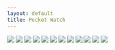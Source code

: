 ```yaml
---
layout: default
title: Pocket Watch
---
```


<img src="\pics\2019-July JL Pocket Watch\IMG_1410.JPG" class="img-responsive" />

<img src="\pics\2019-July JL Pocket Watch\IMG_1411.JPG" class="img-responsive" />

<img src="\pics\2019-July JL Pocket Watch\IMG_1413.JPG" class="img-responsive" />

<img src="\pics\2019-July JL Pocket Watch\IMG_1414.JPG" class="img-responsive" />

<img src="\pics\2019-July JL Pocket Watch\IMG_1415.JPG" class="img-responsive" />

<img src="\pics\2019-July JL Pocket Watch\IMG_1416.JPG" class="img-responsive" />

<img src="\pics\2019-July JL Pocket Watch\IMG_1417.JPG" class="img-responsive" />

<img src="\pics\2019-July JL Pocket Watch\IMG_1418.JPG" class="img-responsive" />

<img src="\pics\2019-July JL Pocket Watch\IMG_1422.JPG" class="img-responsive" />

<img src="\pics\2019-July JL Pocket Watch\IMG_1423.JPG" class="img-responsive" />

<img src="\pics\2019-July JL Pocket Watch\IMG_1424.JPG" class="img-responsive" />

<img src="\pics\2019-July JL Pocket Watch\IMG_1433.JPG" class="img-responsive" />
